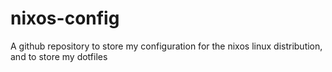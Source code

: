 # nixos-config
A github repository to store my configuration for the nixos linux distribution, and to store my dotfiles
